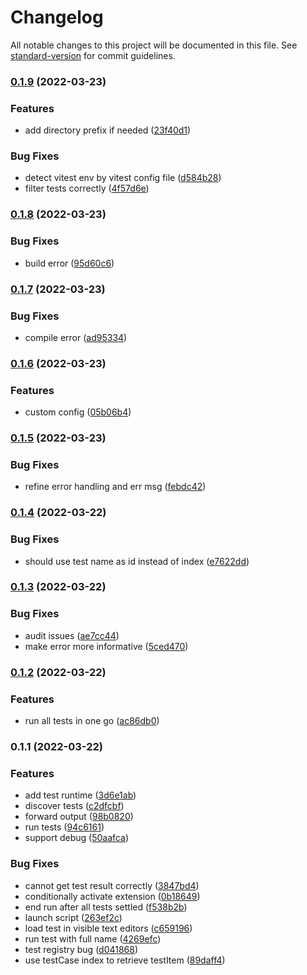 # Changelog

All notable changes to this project will be documented in this file. See [standard-version](https://github.com/conventional-changelog/standard-version) for commit guidelines.

### [0.1.9](https://github.com/zxch3n/vitest-explorer/compare/v0.1.8...v0.1.9) (2022-03-23)


### Features

* add directory prefix if needed ([23f40d1](https://github.com/zxch3n/vitest-explorer/commit/23f40d16408e0c82fed909bfc470aae32aa30681))


### Bug Fixes

* detect vitest env by vitest config file ([d584b28](https://github.com/zxch3n/vitest-explorer/commit/d584b28b4a976a169dd04463ae96f4500b3dc077))
* filter tests correctly ([4f57d6e](https://github.com/zxch3n/vitest-explorer/commit/4f57d6e21c70a2fc6501989c31642e689a9486f4))

### [0.1.8](https://github.com/zxch3n/vitest-explorer/compare/v0.1.7...v0.1.8) (2022-03-23)


### Bug Fixes

* build error ([95d60c6](https://github.com/zxch3n/vitest-explorer/commit/95d60c69ccf1c5568c5fd164856a6ec04be7f894))

### [0.1.7](https://github.com/zxch3n/vitest-explorer/compare/v0.1.6...v0.1.7) (2022-03-23)


### Bug Fixes

* compile error ([ad95334](https://github.com/zxch3n/vitest-explorer/commit/ad953342b2c089a0ef7be66290ba04fe9006f587))

### [0.1.6](https://github.com/zxch3n/vitest-explorer/compare/v0.1.5...v0.1.6) (2022-03-23)


### Features

* custom config ([05b06b4](https://github.com/zxch3n/vitest-explorer/commit/05b06b49ef3dea401bb5e4be1ab508051dc36b5e))

### [0.1.5](https://github.com/zxch3n/vitest-explorer/compare/v0.1.4...v0.1.5) (2022-03-23)


### Bug Fixes

* refine error handling and err msg ([febdc42](https://github.com/zxch3n/vitest-explorer/commit/febdc42caf10617cf2da52a7b46414f620144474))

### [0.1.4](https://github.com/zxch3n/vitest-explorer/compare/v0.1.3...v0.1.4) (2022-03-22)


### Bug Fixes

* should use test name as id instead of index ([e7622dd](https://github.com/zxch3n/vitest-explorer/commit/e7622dd3eced06eb538940c390a15a75816114b5))

### [0.1.3](https://github.com/zxch3n/vitest-explorer/compare/v0.1.2...v0.1.3) (2022-03-22)


### Bug Fixes

* audit issues ([ae7cc44](https://github.com/zxch3n/vitest-explorer/commit/ae7cc4461f05ea5f29e279613aafc7f5635b4789))
* make error more informative ([5ced470](https://github.com/zxch3n/vitest-explorer/commit/5ced4707f6011637430e4b9320e6951cd2615582))

### [0.1.2](https://github.com/zxch3n/vitest-explorer/compare/v0.1.1...v0.1.2) (2022-03-22)


### Features

* run all tests in one go ([ac86db0](https://github.com/zxch3n/vitest-explorer/commit/ac86db09bc1b0f285d1000dfa3b12eee308f2146))

### 0.1.1 (2022-03-22)


### Features

* add test runtime ([3d6e1ab](https://github.com/zxch3n/vitest-explorer/commit/3d6e1ab1d96c7182f788355236e1bb953dd2e344))
* discover tests ([c2dfcbf](https://github.com/zxch3n/vitest-explorer/commit/c2dfcbf5ccab5dd7e6aeb2003564e4046730ed44))
* forward output ([98b0820](https://github.com/zxch3n/vitest-explorer/commit/98b082034366fe261daf1f88c067153e02340727))
* run tests ([94c6161](https://github.com/zxch3n/vitest-explorer/commit/94c616131c50662998e194a155633576075499c5))
* support debug ([50aafca](https://github.com/zxch3n/vitest-explorer/commit/50aafca9eda32aad5d058cf947f9e48d1ab1c57a))


### Bug Fixes

* cannot get test result correctly ([3847bd4](https://github.com/zxch3n/vitest-explorer/commit/3847bd4f49e14d011a4e7a6679c69cc4e2b03441))
* conditionally activate extension ([0b18649](https://github.com/zxch3n/vitest-explorer/commit/0b186491372aec38e1e6f9df2495bf98373aa81e))
* end run after all tests settled ([f538b2b](https://github.com/zxch3n/vitest-explorer/commit/f538b2b2900313bd372708302f61c87a90adc8fc))
* launch script ([263ef2c](https://github.com/zxch3n/vitest-explorer/commit/263ef2caaf4d59487f89aad53669364307cb90ae))
* load test in visible text editors ([c659196](https://github.com/zxch3n/vitest-explorer/commit/c659196e4f1b6ba04893196eafc924adca3f8bf3))
* run test with full name ([4269efc](https://github.com/zxch3n/vitest-explorer/commit/4269efc2efd8ee35d4ea7a89b47a41dffd92611b))
* test registry bug ([d041868](https://github.com/zxch3n/vitest-explorer/commit/d041868550c42ae2c65a9e4577d0c7875a51b4d0))
* use testCase index to retrieve testItem ([89daff4](https://github.com/zxch3n/vitest-explorer/commit/89daff47638091f035a4a455d388b224a8a3d22a))
